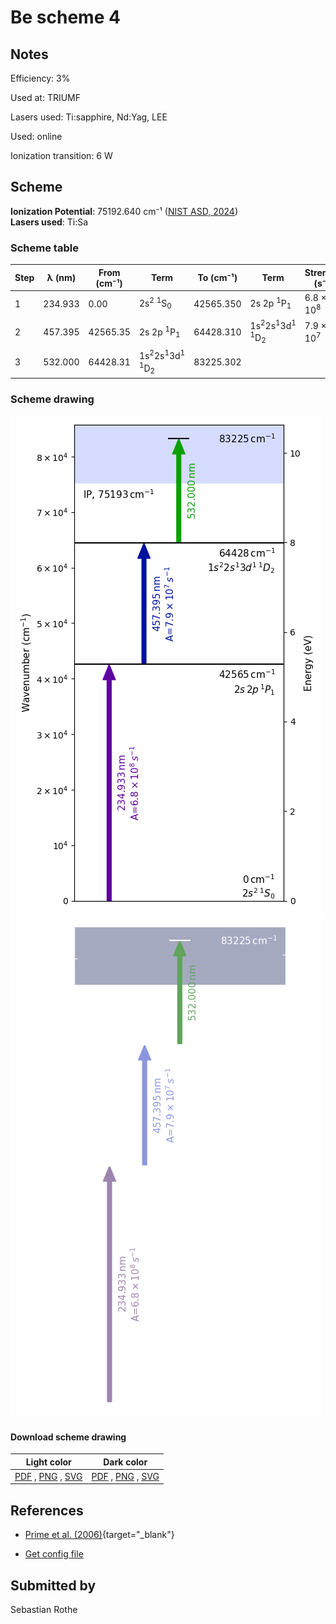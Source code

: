 # Be scheme 4

## Notes

Efficiency: 3%

Used at: TRIUMF

Lasers used: Ti:sapphire, Nd:Yag, LEE

Used: online

Ionization transition: 6 W



## Scheme

**Ionization Potential**: 75192.640 cm⁻¹ ([NIST ASD, 2024](https://www.nist.gov/pml/atomic-spectra-database))  
**Lasers used**: Ti:Sa

### Scheme table

| Step | λ (nm)  | From (cm⁻¹) |                                 Term                                 | To (cm⁻¹) |                                 Term                                 |    Strength (s⁻¹)    |
| ---- | ------- | ----------- | -------------------------------------------------------------------- | --------- | -------------------------------------------------------------------- | -------------------- |
| 1    | 234.933 | 0.00        | 2s<sup>2</sup> <sup>1</sup>S<sub>0</sub>                             | 42565.350 | 2s 2p <sup>1</sup>P<sub>1</sub>                                      | 6.8 × 10<sup>8</sup> |
| 2    | 457.395 | 42565.35    | 2s 2p <sup>1</sup>P<sub>1</sub>                                      | 64428.310 | 1s<sup>2</sup>2s<sup>1</sup>3d<sup>1</sup> <sup>1</sup>D<sub>2</sub> | 7.9 × 10<sup>7</sup> |
| 3    | 532.000 | 64428.31    | 1s<sup>2</sup>2s<sup>1</sup>3d<sup>1</sup> <sup>1</sup>D<sub>2</sub> | 83225.302 |                                                                      |                      |


### Scheme drawing

![be scheme, light mode](be-004/be-004-light.png#only-light)
![be scheme, dark mode](be-004/be-004-dark-web.png#only-dark)

#### Download scheme drawing

|                                            Light color                                            |                                           Dark color                                           |
| ------------------------------------------------------------------------------------------------- | ---------------------------------------------------------------------------------------------- |
| [PDF](be-004/be-004-light.pdf) , [PNG](be-004/be-004-light.png) , [SVG](be-004/be-004-light.svg)  | [PDF](be-004/be-004-dark.pdf) , [PNG](be-004/be-004-dark.png) , [SVG](be-004/be-004-dark.svg)  |


## References

  - [Prime et al. (2006)](https://doi.org/10.1007/s10751-006-9493-0){target="_blank"}

  - [Get config file](https://github.com/RIMS-Code/rims-code.github.io/blob/main/db/be-004.json)



## Submitted by

Sebastian Rothe

